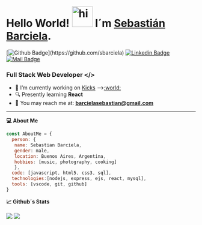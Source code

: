 # Hello World! <img src="https://media.giphy.com/media/gM5qFksULw54NMWyry/source.gif" width="55px" alt="hi"> I´m [Sebastián Barciela](https://www.linkedin.com/in/sebastián-barciela/). 
<!-- <a href="https://www.linkedin.com/in/sebastián-barciela/">
  <img align="left" alt="Sebastian Barciela's Linkedin" width="16px" src="https://cdn.jsdelivr.net/npm/simple-icons@v3/icons/linkedin.svg" />
</a>
<a href="mailto:barcielasebas@gmail.com">
  <img align="left" alt="Sebastian Barciela's Mail" width="16px" src="https://cdn.jsdelivr.net/npm/simple-icons@3.13.0/icons/gmail.svg" />
</a>
<a href="https://github.com/sbarciela">
  <img align="left" alt="Sebastian Barciela's Github" width="16px" src="https://cdn.jsdelivr.net/npm/simple-icons@v3/icons/github.svg" />
</a>
<br/> -->
[![Github Badge](https://img.shields.io/badge/-sbarciela-rgb(36,%2041,%2046)?style=flat&labelColor=rgb(36,%2041,%2046)&logo=github&logoColor=white)](https://github.com/sbarciela)
[![Linkedin Badge](https://img.shields.io/badge/-Sebastian-0e76a8?style=flat&labelColor=0e76a8&logo=linkedin&logoColor=white)](https://www.linkedin.com/in/sebastián-barciela/) 
[![Mail Badge](https://img.shields.io/badge/-barcielasebastian-c0392b?style=flat&labelColor=c0392b&logo=gmail&logoColor=white)](mailto:barcielasebastian@gmail.com)



### Full Stack Web Developer </>

- :floppy_disk: I’m currently working on [Kicks](https://github.com/sbarciela/kicks) -->[:world:](https://kicks-ecommerce.herokuapp.com/)
- :mag: Presently learning **React**
- :email: You may reach me at: **barcielasebastian@gmail.com** <br>

<hr>

**:computer: About Me**

```javascript
const AboutMe = {
  person: {
   name: Sebastian Barciela,
   gender: male,
   location: Buenos Aires, Argentina,
   hobbies: [music, photography, cooking]
   },
  code: [javascript, html5, css3, sql],
  technologies:[nodejs, express, ejs, react, mysql],
  tools: [vscode, git, github] 
}
```




**:chart_with_upwards_trend: Github´s Stats**
<p>
    <img align="center" src="https://github-readme-stats.vercel.app/api?username=sbarciela&hide=contribs,prs&theme=tokyonight&show_icons=true"/>
    <img align="center" src="https://github-readme-stats.vercel.app/api/top-langs/?username=sbarciela&layout=compact&theme=tokyonight"/>
</p>



